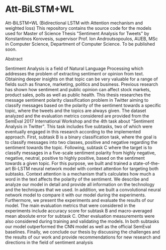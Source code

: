# Att-BiLSTM+WL

Att-BiLSTM+WL (Bidirectional LSTM with Attention mechanism and weighted loss)
This repository contains the source code for the models used for Master of Science Thesis "Sentiment Analysis for Tweets" by Konstantinos Korovesis, supervisor Prof. Ion Androutsopoulos, AUEB, MSc in Computer Science, Department of Computer Science. To be published soon.

Abstract

Sentiment Analysis is a field of Natural Language Processing which addresses the problem of extracting sentiment or opinion from text. Obtaining deeper insights on that topic can be very valuable for a range of fields such as finance, marketing, politics and business. Previous research has shown how sentiment and public opinion can affect stock markets, product sales, polls as well as public health. This thesis researches the message sentiment polarity classification problem in Twitter aiming to classify messages based on the polarity of the sentiment towards a specific topic, where the tweets and the topics are always given. The dataset analyzed and the evaluation metrics considered are provided from the SemEval 2017 International Workshop and the 4th task about "Sentiment Analysis in Twitter". This task includes five subtasks, two of which were eventually engaged in this research according to the implemented approach. First, subtask B is a binary classification task, where the goal is to classify messages into two classes, positive and negative regarding the sentiment towards the topic. Following, subtask C where the target is to classify messages in a five-scale sentiment polarity from highly negative, negative, neutral, positive to highly positive, based on the sentiment towards a given topic. For this purpose, we built and trained a state-of-the-art Bi-LSTM neural network model with context attention for targeting both subtasks. Context attention is a mechanism that’s calculates how much a word in the text affects the polarity of the sentiment. We describe and analyze our model in detail and provide all information on the technology and the techniques that we used. In addition, we built a convolutional neural network model to compare it with our model during the experiments. Furthermore, we present the experiments and evaluate the results of our model. The main evaluation metrics that were considered in the experiments include accuracy score for subtask B and macro-averaged mean absolute error for subtask C. Other evaluation measurements were also considered during training and validating the models. In both subtasks our model outperformed the CNN model as well as the official SemEval baselines. Finally, we conclude our thesis by discussing the challenges and the results of our work and provide recommendations for new research and directions in the field of sentiment analysis



